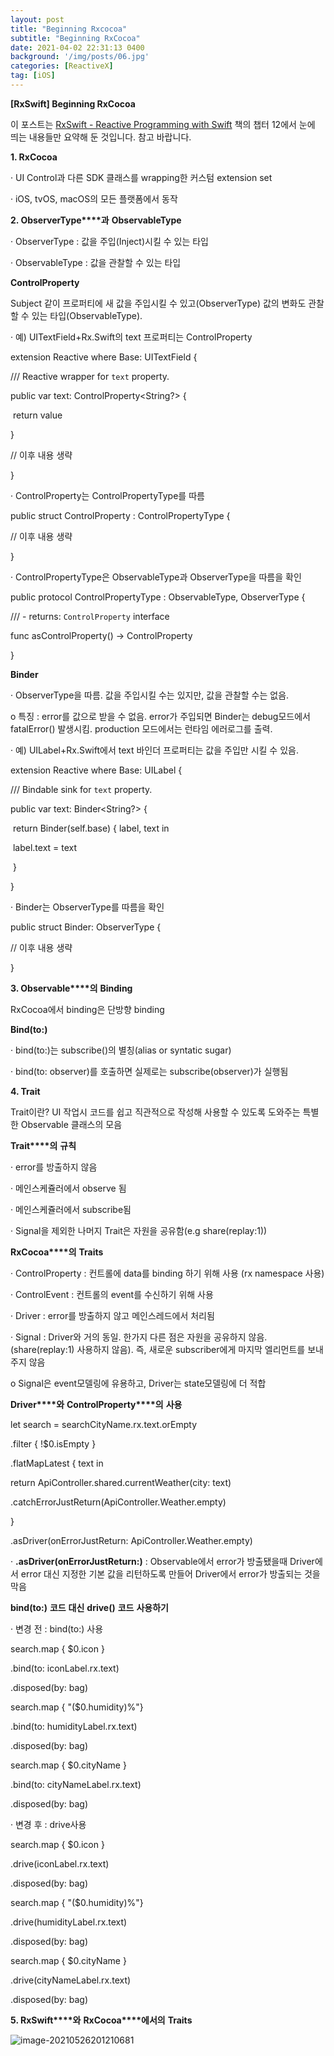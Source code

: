 ```yaml
---
layout: post
title: "Beginning Rxcocoa"
subtitle: "Beginning RxCocoa"
date: 2021-04-02 22:31:13 0400
background: '/img/posts/06.jpg'
categories: [ReactiveX]
tag: [iOS]
---
```


**[RxSwift] Beginning RxCocoa**

이 포스트는 [RxSwift - Reactive Programming with Swift](https://store.raywenderlich.com/products/rxswift) 책의 챕터 12에서 눈에 띄는 내용들만 요약해 둔 것입니다. 참고 바랍니다.

**1. RxCocoa**

·     UI Control과 다른 SDK 클래스를 wrapping한 커스텀 extension set

·     iOS, tvOS, macOS의 모든 플랫폼에서 동작

**2. ObserverType****과** **ObservableType**

·     ObserverType : 값을 주입(Inject)시킬 수 있는 타입

·     ObservableType : 값을 관찰할 수 있는 타입

**ControlProperty**

Subject 같이 프로퍼티에 새 값을 주입시킬 수 있고(ObserverType) 값의 변화도 관찰할 수 있는 타입(ObservableType).

·     예) UITextField+Rx.Swift의 text 프로퍼티는 ControlProperty

extension Reactive where Base: UITextField {

  /// Reactive wrapper for `text` property.

  public var text: ControlProperty<String?> {

​    return value

  }

  // 이후 내용 생략

}

·     ControlProperty는 ControlPropertyType를 따름

public struct ControlProperty<PropertyType> : ControlPropertyType {

// 이후 내용 생략

}

·     ControlPropertyType은 ObservableType과 ObserverType을 따름을 확인

public protocol ControlPropertyType : ObservableType, ObserverType {

  /// - returns: `ControlProperty` interface

  func asControlProperty() -> ControlProperty<Element>

}

**Binder**

·     ObserverType을 따름. 값을 주입시킬 수는 있지만, 값을 관찰할 수는 없음.

o  특징 : error를 값으로 받을 수 없음. error가 주입되면 Binder는 debug모드에서 fatalError() 발생시킴. production 모드에서는 런타임 에러로그를 출력.

·     예) UILabel+Rx.Swift에서 text 바인더 프로퍼티는 값을 주입만 시킬 수 있음.

extension Reactive where Base: UILabel {

  /// Bindable sink for `text` property.

  public var text: Binder<String?> {

​    return Binder(self.base) { label, text in

​      label.text = text

​    }

  }

·     Binder는 ObserverType를 따름을 확인

public struct Binder<Value>: ObserverType {

// 이후 내용 생략

}

**3. Observable****의** **Binding**

RxCocoa에서 binding은 단방향 binding                               

**Bind(to:)**

·     bind(to:)는 subscribe()의 별칭(alias or syntatic sugar)

·     bind(to: observer)를 호출하면 실제로는 subscribe(observer)가 실행됨

**4. Trait**

Trait이란? UI 작업시 코드를 쉽고 직관적으로 작성해 사용할 수 있도록 도와주는 특별한 Observable 클래스의 모음

**Trait****의** **규칙**

·     error를 방출하지 않음

·     메인스케쥴러에서 observe 됨

·     메인스케쥴러에서 subscribe됨

·     Signal을 제외한 나머지 Trait은 자원을 공유함(e.g share(replay:1))

**RxCocoa****의** **Traits**

·     ControlProperty : 컨트롤에 data를 binding 하기 위해 사용 (rx namespace 사용)

·     ControlEvent : 컨트롤의 event를 수신하기 위해 사용

·     Driver : error를 방출하지 않고 메인스레드에서 처리됨

·     Signal : Driver와 거의 동일. 한가지 다른 점은 자원을 공유하지 않음. (share(replay:1) 사용하지 않음). 즉, 새로운 subscriber에게 마지막 엘리먼트를 보내주지 않음

o  Signal은 event모델링에 유용하고, Driver는 state모델링에 더 적합

**Driver****와** **ControlProperty****의** **사용**

let search = searchCityName.rx.text.orEmpty

   .filter { !$0.isEmpty }

   .flatMapLatest { text in 

   return ApiController.shared.currentWeather(city: text)

   .catchErrorJustReturn(ApiController.Weather.empty)

   }

   .asDriver(onErrorJustReturn: ApiController.Weather.empty)

·     **.asDriver(onErrorJustReturn:)** : Observable에서 error가 방출됐을때 Driver에서 error 대신 지정한 기본 값을 리턴하도록 만들어 Driver에서 error가 방출되는 것을 막음

**bind(to:)** **코드** **대신** **drive()** **코드** **사용하기**

·     변경 전 : bind(to:) 사용

search.map { $0.icon }

  .bind(to: iconLabel.rx.text)

  .disposed(by: bag)

 

search.map { "\($0.humidity)%"}

  .bind(to: humidityLabel.rx.text)

  .disposed(by: bag)

 

search.map { $0.cityName }

  .bind(to: cityNameLabel.rx.text)

  .disposed(by: bag)

·     변경 후 : drive사용

search.map { $0.icon }

  .drive(iconLabel.rx.text)

  .disposed(by: bag)

 

search.map { "\($0.humidity)%"}

  .drive(humidityLabel.rx.text)

  .disposed(by: bag)

 

search.map { $0.cityName }

  .drive(cityNameLabel.rx.text)

  .disposed(by: bag)

**5. RxSwift****와** **RxCocoa****에서의** **Traits**

 ![image-20210526201210681](C:\Users\Rhee\AppData\Roaming\Typora\typora-user-images\image-20210526201210681.png)

 
